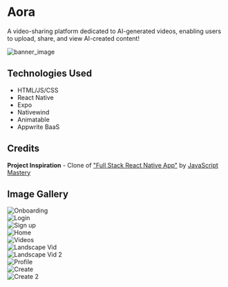 # Aora
A video-sharing platform dedicated to AI-generated videos, enabling users to upload, share, and view AI-created content!

![banner_image](https://i.postimg.cc/5NR9bxFM/Sora-README.png)

## Technologies Used
* HTML/JS/CSS
* React Native
* Expo
* Nativewind
* Animatable
* Appwrite BaaS

## Credits

**Project Inspiration** - Clone of ["Full Stack React Native App"](https://www.youtube.com/watch?v=ZBCUegTZF7M&t=6350s) by [JavaScript Mastery](https://www.youtube.com/@javascriptmastery)

## Image Gallery
![Onboarding](https://i.imgur.com/oOJgpkw.png)<br>
![Login](https://i.imgur.com/IJIsPHq.png)<br>
![Sign up](https://i.imgur.com/WNCPLqC.png)<br>
![Home](https://i.imgur.com/1CZ67IM.png)<br>
![Videos](https://i.imgur.com/lPTg5YL.png)<br>
![Landscape Vid](https://i.imgur.com/vH8lFyi.png)<br>
![Landscape Vid 2](https://i.imgur.com/o7ZtRN4.png)<br>
![Profile](https://i.imgur.com/AvzNYny.png)<br>
![Create](https://i.imgur.com/wp53rtK.png)<br>
![Create 2](https://i.imgur.com/8UdDEkq.png)